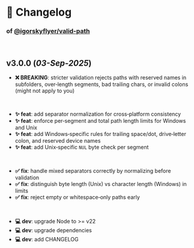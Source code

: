 # 📒 Changelog

### of [@igorskyflyer/valid-path](https://github.com/igorskyflyer/npm-valid-path)

<br>

## v3.0.0 (*03-Sep-2025*)

- **❌ BREAKING**: stricter validation rejects paths with reserved names in subfolders, over‑length segments, bad trailing chars, or invalid colons (might not apply to you)

<br>

- **✨ feat**: add separator normalization for cross‑platform consistency
- **✨ feat**: enforce per‑segment and total path length limits for Windows and Unix
- **✨ feat**: add Windows‑specific rules for trailing space/dot, drive‑letter colon, and reserved device names
- **✨ feat**: add Unix‑specific `NUL` byte check per segment

<br>

- **✅ fix**: handle mixed separators correctly by normalizing before validation
- **✅ fix**: distinguish byte length (Unix) vs character length (Windows) in limits
- **✅ fix**: reject empty or whitespace‑only paths early

<br>

- **💻 dev**: upgrade Node to >= v22
- **💻 dev**: upgrade dependencies
- **💻 dev**: add CHANGELOG
